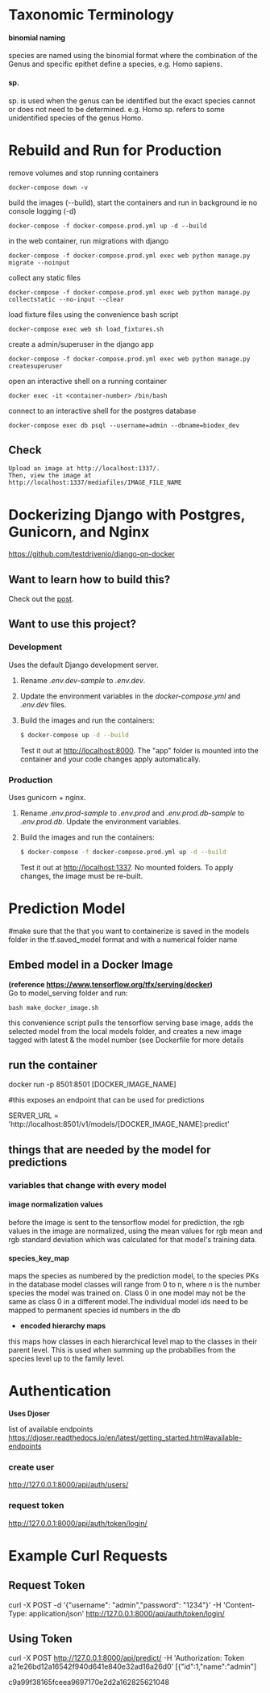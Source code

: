 # Taxonomic Terminology

#### binomial naming

species are named using the binomial format where the combination of the Genus and specific epithet define a species, e.g. Homo sapiens. 

#### sp.
sp. is used when the genus can be identified but the exact species cannot or does not need to be determined. e.g. Homo sp. refers to some unidentified species of the genus Homo.


# Rebuild and Run for Production

remove volumes and stop running containers

<p>

    
    docker-compose down -v
</p>

build the images (--build), start the containers and run in background ie no console logging (-d)  

<p>

    docker-compose -f docker-compose.prod.yml up -d --build

</p>

in the web container, run migrations with django  

<p>

    docker-compose -f docker-compose.prod.yml exec web python manage.py migrate --noinput

</p>

collect any static files

<p>

    docker-compose -f docker-compose.prod.yml exec web python manage.py collectstatic --no-input --clear

</p>

load fixture files using the convenience bash script

<p>

    docker-compose exec web sh load_fixtures.sh

</p>

create a admin/superuser in the django app

<p>

    docker-compose -f docker-compose.prod.yml exec web python manage.py createsuperuser

</p>

open an interactive shell on a running container

<p>

    docker exec -it <container-number> /bin/bash

</p>

connect to an interactive shell for the postgres database

<p>

    docker-compose exec db psql --username=admin --dbname=biodex_dev

</p>

## Check
    Upload an image at http://localhost:1337/.
    Then, view the image at http://localhost:1337/mediafiles/IMAGE_FILE_NAME

# Dockerizing Django with Postgres, Gunicorn, and Nginx
https://github.com/testdrivenio/django-on-docker

## Want to learn how to build this?

Check out the [post](https://testdriven.io/dockerizing-django-with-postgres-gunicorn-and-nginx).

## Want to use this project?

### Development

Uses the default Django development server.

1. Rename *.env.dev-sample* to *.env.dev*.
1. Update the environment variables in the *docker-compose.yml* and *.env.dev* files.
1. Build the images and run the containers:

    ```sh
    $ docker-compose up -d --build
    ```

    Test it out at [http://localhost:8000](http://localhost:8000). The "app" folder is mounted into the container and your code changes apply automatically.

### Production

Uses gunicorn + nginx.

1. Rename *.env.prod-sample* to *.env.prod* and *.env.prod.db-sample* to *.env.prod.db*. Update the environment variables.
1. Build the images and run the containers:

    ```sh
    $ docker-compose -f docker-compose.prod.yml up -d --build
    ```

    Test it out at [http://localhost:1337](http://localhost:1337). No mounted folders. To apply changes, the image must be re-built.



# Prediction Model

#make sure that the that you want to containerize is saved in the models folder in the tf.saved_model format and with a numerical folder name
 
## Embed model in a Docker Image 
__(reference https://www.tensorflow.org/tfx/serving/docker)__  
Go to model_serving folder and run:

    bash make_docker_image.sh

this convenience script pulls the tensorflow serving base image, adds the selected model from the local models folder, and creates a new image tagged with latest & the model number (see Dockerfile for more details

## run the container
docker run -p 8501:8501 [DOCKER_IMAGE_NAME]

#this exposes an endpoint that can be used for predictions

SERVER_URL = 'http://localhost:8501/v1/models/[DOCKER_IMAGE_NAME]:predict'


## things that are needed by the model for predictions

  
### variables that change with every model


#### image normalization values

before the image is sent to the tensorflow model for prediction, the rgb values in the image are normalized, using the mean values for rgb mean and rgb standard deviation which was calculated for that model's training data. 

#### species_key_map
maps the species as numbered by the prediction model, to the species PKs in the database
model classes will range from 0 to n, where _n_ is the number species the model was trained on. Class 0 in one model may not be the same as class 0 in a different model.The individual model ids need to be mapped to permanent species id numbers in the db

* __encoded hierarchy maps__

this maps how classes in each hierarchical level map to the classes in their parent level. This is used when summing up the probabilies from the species level up to the family level.


# Authentication
__Uses Djoser__

list of available endpoints
https://djoser.readthedocs.io/en/latest/getting_started.html#available-endpoints


### create user
http://127.0.0.1:8000/api/auth/users/

### request token

http://127.0.0.1:8000/api/auth/token/login/


# Example Curl Requests

## Request Token
curl -X POST -d '{"username": "admin","password": "1234"}' -H 'Content-Type: application/json'  http://127.0.0.1:8000/api/auth/token/login/

## Using  Token 
curl -X POST http://127.0.0.1:8000/api/predict/ -H 'Authorization: Token a21e26bd12a16542f940d641e840e32ad16a26d0' [{"id":1,"name":"admin"]

c9a99f38165fceea9697170e2d2a162825621048